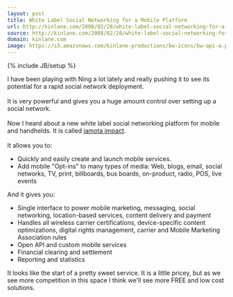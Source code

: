 ```yaml
---
layout: post
title: White Label Social Networking for a Mobile Platform
url: http://kinlane.com/2008/02/28/white-label-social-networking-for-a-mobile-platform/
source: http://kinlane.com/2008/02/28/white-label-social-networking-for-a-mobile-platform/
domain: kinlane.com
image: https://s3.amazonaws.com/kinlane-productions/bw-icons/bw-api-a.png
---
```

{% include JB/setup %}

<p>
     I have been playing with Ning a lot lately and really pushing it to see its potential for a rapid social network deployment.
     <br />
     <br />
     It is very powerful and gives you a huge amount control over setting up a social network.
     <br />
     <br />
     Now I heard about a new white label social networking platform for mobile and handhelds. It is called <a href="http://www.iamotaimpact.com/en/">iamota impact</a>.
     <br />
     <br />
     It allows you to:
     <br />
</p>
<ul class="mainlist">
     <li>Quickly and easily create and launch mobile services.
     </li>
     <li>Add mobile "Opt-ins" to many types of media: Web, blogs, email, social networks, TV, print, billboards, bus boards, on-product, radio, POS, live events
     </li>
</ul>
<p>
     And it gives you:
     <br />
</p>
<ul class="mainlist">
     <li>Single interface to power mobile marketing, messaging, social networking, location-based services, content delivery and payment
     </li>
     <li>Handles all wireless carrier certifications, device-specific content optimizations, digital rights management, carrier and Mobile Marketing Association rules
     </li>
     <li>Open API and custom mobile services
     </li>
     <li>Financial clearing and settlement
     </li>
     <li>Reporting and statistics
     </li>
</ul>
<p>
     It looks like the start of a pretty sweet service. It is a little pricey, but as we see more competition in this space I think we'll see more FREE and low cost solutions.
</p>